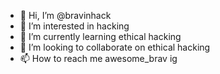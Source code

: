 - 👋 Hi, I’m @bravinhack
- 👀 I’m interested in hacking 
- 🌱 I’m currently learning ethical hacking
- 💞️ I’m looking to collaborate on ethical hacking
- 📫 How to reach me awesome_brav ig

<!---
bravinhack/bravinhack is a ✨ special ✨ repository because its `README.md` (this file) appears on your GitHub profile.
You can click the Preview link to take a look at your changes.
--->
